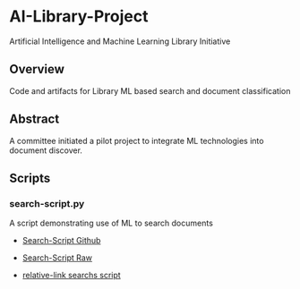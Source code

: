 # AI-Library-Project

Artificial Intelligence and Machine Learning Library Initiative

## Overview

Code and artifacts for Library ML based search and document classification

## Abstract

A committee initiated a pilot project to integrate ML technologies into document discover.

## Scripts

### search-script.py

A script demonstrating use of ML to search documents

* [Search-Script Github](https://github.com/geoffswc/AI-Library-Project/blob/main/search-script.py)
* [Search-Script Raw](https://raw.githubusercontent.com/geoffswc/AI-Library-Project/main/search-script.py)

* [relative-link searchs script](search-script.py)
